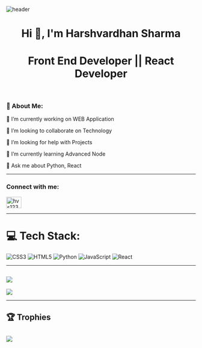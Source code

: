![header](https://capsule-render.vercel.app/api?type=waving&color=6b3eff&height=250&section=header&text=Be%20A%20Better%20Creativity&fontColor=FFFF00&fontSize=60&fontAlignY=38&descAlignY=53&descAlign=70.5)
<h1 align="center">Hi 👋, I'm Harshvardhan Sharma</h1>
<h1 align="center">Front End Developer || React Developer</h1>
<br>
<h3> 💫 About Me: </h3>
<p> 🔭 I’m currently working on WEB Application </p>
<p> 👯 I’m looking to collaborate on Technology </p>
<p> 🤝 I’m looking for help with Projects </p>
<p> 🌱 I’m currently learning Advanced Node </p>
<p> 💬 Ask me about Python, React </p>

---

<h3 align="left">Connect with me:</h3>
<p align="left">
<a href="https://www.leetcode.com/hvs1234rsh" target="blank"><img align="center" src="https://raw.githubusercontent.com/rahuldkjain/github-profile-readme-generator/master/src/images/icons/Social/leet-code.svg" alt="hvs1234rsh" height="30" width="40" /></a>

---

# 💻 Tech Stack:
![CSS3](https://img.shields.io/badge/css3-%231572B6.svg?style=for-the-badge&logo=css3&logoColor=white) ![HTML5](https://img.shields.io/badge/html5-%23E34F26.svg?style=for-the-badge&logo=html5&logoColor=white) ![Python](https://img.shields.io/badge/python-3670A0?style=for-the-badge&logo=python&logoColor=ffdd54) ![JavaScript](https://img.shields.io/badge/javascript-%23323330.svg?style=for-the-badge&logo=javascript&logoColor=%23F7DF1E) ![React](https://img.shields.io/badge/react-%2320232a.svg?style=for-the-badge&logo=react&logoColor=%2361DAFB)
 
---
![](https://github-readme-streak-stats.herokuapp.com/?user=hvs1234&theme=radical&hide_border=false)<br/>
---
![](https://github-readme-stats.vercel.app/api/top-langs/?username=hvs1234&theme=radical&hide_border=true&include_all_commits=false&count_private=false&layout=compact&langs_count=40)

---

## 🏆 Trophies
![](https://github-profile-trophy.vercel.app/?username=hvs1234&theme=juicyfresh&no-frame=true&no-bg=false&margin-w=4)
---
